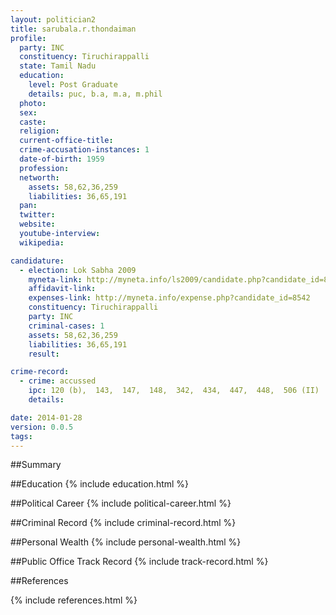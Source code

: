 ```yaml
---
layout: politician2
title: sarubala.r.thondaiman
profile: 
  party: INC
  constituency: Tiruchirappalli
  state: Tamil Nadu
  education: 
    level: Post Graduate
    details: puc, b.a, m.a, m.phil
  photo: 
  sex: 
  caste: 
  religion: 
  current-office-title: 
  crime-accusation-instances: 1
  date-of-birth: 1959
  profession: 
  networth: 
    assets: 58,62,36,259
    liabilities: 36,65,191
  pan: 
  twitter: 
  website: 
  youtube-interview: 
  wikipedia: 

candidature: 
  - election: Lok Sabha 2009
    myneta-link: http://myneta.info/ls2009/candidate.php?candidate_id=8542
    affidavit-link: 
    expenses-link: http://myneta.info/expense.php?candidate_id=8542
    constituency: Tiruchirappalli 
    party: INC
    criminal-cases: 1
    assets: 58,62,36,259
    liabilities: 36,65,191
    result:  

crime-record: 
  - crime: accussed
    ipc: 120 (b),  143,  147,  148,  342,  434,  447,  448,  506 (II)
    details:  

date: 2014-01-28
version: 0.0.5
tags: 
---
```

##Summary


##Education
{% include education.html %}


##Political Career
{% include political-career.html %}


##Criminal Record
{% include criminal-record.html %}


##Personal Wealth
{% include personal-wealth.html %}


##Public Office Track Record
{% include track-record.html %}


##References


{% include references.html %}